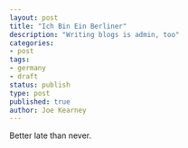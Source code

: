```yaml
---
layout: post
title: "Ich Bin Ein Berliner"
description: "Writing blogs is admin, too"
categories:
- post
tags:
- germany
- draft
status: publish
type: post
published: true
author: Joe Kearney
---
```


Better late than never.

